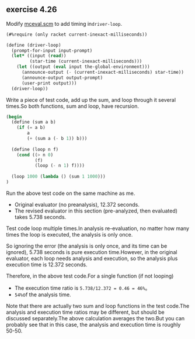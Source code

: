 ## exercise 4.26

Modify  [mceval.scm](./mceval.scm) to add timing in`driver-loop`.

``` Scheme
(#%require (only racket current-inexact-milliseconds))

(define (driver-loop)
  (prompt-for-input input-prompt)
  (let* ((input (read))
         (star-time (current-inexact-milliseconds)))
    (let ((output (eval input the-global-environment)))
      (announce-output (- (current-inexact-milliseconds) star-time))
      (announce-output output-prompt)
      (user-print output)))
  (driver-loop))
```  

Write a piece of test code, add up the sum, and loop through it several times.So both functions, sum and loop, have recursion.

``` Scheme
(begin 
  (define (sum a b)
    (if (= a b)
        a
        (+ (sum a (- b 1)) b)))
  
  (define (loop n f)
    (cond ((> n 0) 
           (f)
           (loop (- n 1) f))))
  
  (loop 1000 (lambda () (sum 1 1000)))  
)
```

Run the above test code on the same machine as me.

* Original evaluator (no preanalysis), 12.372 seconds.
* The revised evaluator in this section (pre-analyzed, then evaluated) takes 5.738 seconds.

Test code loop multiple times.In analysis re-evaluation, no matter how many times the loop is executed, the analysis is only once.

So ignoring the error (the analysis is only once, and its time can be ignored), 5.738 seconds is pure execution time.However, in the original evaluator, each loop needs analysis and execution, so the analysis plus execution time is 12.372 seconds.

Therefore, in the above test code.For a single function (if not looping)

* The execution time ratio is `5.738/12.372 = 0.46 = 46%`。
*   `54%`of the analysis time.

Note that there are actually two sum and loop functions in the test code.The analysis and execution time ratios may be different, but should be discussed separately.The above calculation averages the two.But you can probably see that in this case, the analysis and execution time is roughly 50-50.
